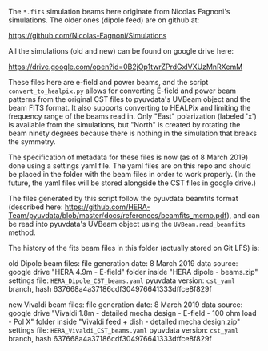 The `*.fits` simulation beams here originate from Nicolas Fagnoni's simulations.
The older ones (dipole feed) are on github at:

https://github.com/Nicolas-Fagnoni/Simulations

All the simulations (old and new) can be found on google drive here:

https://drive.google.com/open?id=0B2jOp1twrZPrdGxIVXUzMnRXemM

These files here are e-field and power beams, and the script `convert_to_healpix.py` allows for converting E-field and power beam patterns from the original CST files to pyuvdata's UVBeam object and the beam FITS format. It also supports converting to HEALPix and limiting the frequency range of the beams read in. Only "East" polarization (labeled 'x') is available from the simulations, but "North" is created by rotating the beam ninety degrees because there is nothing in the simulation that breaks the symmetry.

The specification of metadata for these files is now (as of 8 March 2019) done using a settings yaml file. The yaml files are on this repo and should be placed in the folder with the beam files in order to work properly. (In the future, the yaml files will be stored alongside the CST files in google drive.)

The files generated by this script follow the pyuvdata beamfits format (described here: https://github.com/HERA-Team/pyuvdata/blob/master/docs/references/beamfits_memo.pdf),
and can be read into pyuvdata's UVBeam object using the `UVBeam.read_beamfits` method.


The history of the fits beam files in this folder (actually stored on Git LFS) is:

old Dipole beam files:
file generation date: 8 March 2019
data source: google drive "HERA 4.9m - E-field" folder inside "HERA dipole - beams.zip"
settings file: `HERA_Dipole_CST_beams.yaml`
pyuvdata version: `cst_yaml` branch, hash 637668a4a37186cdf304976641333dffce8f829f

new Vivaldi beam files:
file generation date: 8 March 2019
data source: google drive "Vivaldi 1.8m - detailed mecha design - E-field - 100 ohm load - Pol X" folder inside "Vivaldi feed + dish - detailed mecha design.zip"
settings file: `HERA_Vivaldi_CST_beams.yaml`
pyuvdata version: `cst_yaml` branch, hash 637668a4a37186cdf304976641333dffce8f829f

